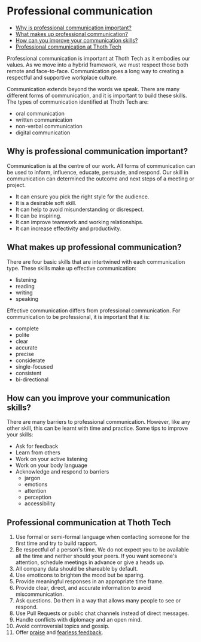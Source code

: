# Professional communication <!-- omit in toc -->

- [Why is professional communication important?](#why-is-professional-communication-important)
- [What makes up professional communication?](#what-makes-up-professional-communication)
- [How can you improve your communication skills?](#how-can-you-improve-your-communication-skills)
- [Professional communication at Thoth Tech](#professional-communication-at-thoth-tech)

Professional communication is important at Thoth Tech as it embodies our values. As we move into a hybrid framework, we must respect those both remote and face-to-face. Communication goes a long way to creating a respectful and supportive workplace culture.

Communication extends beyond the words we speak. There are many different forms of communication, and it is important to build these skills. The types of communication identified at Thoth Tech are:

- oral communication
- written communication
- non-verbal communication
- digital communication

## Why is professional communication important?

Communication is at the centre of our work. All forms of communication can be used to inform, influence, educate, persuade, and respond. Our skill in communication can determined the outcome and next steps of a meeting or project.

- It can ensure you pick the right style for the audience.
- It is a desirable soft skill.
- It can help to avoid misunderstanding or disrespect.
- It can be inspiring.
- It can improve teamwork and working relationships.
- It can increase effectivity and productivity.

## What makes up professional communication?

There are four basic skills that are intertwined with each communication type. These skills make up effective communication:

- listening
- reading
- writing
- speaking

Effective communication differs from professional communication. For communication to be professional, it is important that it is:

- complete
- polite
- clear
- accurate
- precise
- considerate
- single-focused
- consistent
- bi-directional

## How can you improve your communication skills?

There are many barriers to professional communication. However, like any other skill, this can be learnt with time and practice. Some tips to improve your skills:

- Ask for feedback
- Learn from others
- Work on your active listening
- Work on your body language
- Acknowledge and respond to barriers
  - jargon
  - emotions
  - attention
  - perception
  - accessibility

## Professional communication at Thoth Tech

1. Use formal or semi-formal language when contacting someone for the first time and try to build rapport.
2. Be respectful of a person's time. We do not expect you to be available all the time and neither should your peers. If you want someone's attention, schedule meetings in advance or give a heads up.
3. All company data should be shareable by default.
4. Use emoticons to brighten the mood but be sparing.
5. Provide meaningful responses in an appropriate time frame.
6. Provide clear, direct, and accurate information to avoid miscommunication.
7. Ask questions. Do them in a way that allows many people to see or respond.
8. Use Pull Requests or public chat channels instead of direct messages.
9. Handle conflicts with diplomacy and an open mind.
10. Avoid controversial topics and gossip.
11. Offer [praise](fearless-feedback.md#shoutouts) and [fearless feedback](fearless-feedback.md#fearless-feedback).
